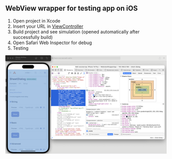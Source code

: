 ## WebView wrapper for testing app on iOS

1. Open project in Xcode
2. Insert your URL in [ViewController](./WebviewWrapperApp/ViewController.swift#L22)
3. Build project and see simulation (opened automatically after successfully build)
4. Open Safari Web Inspector for debug
5. Testing

![Test webview](assets/webview.png)